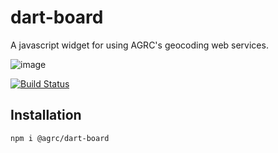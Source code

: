# dart-board

A javascript widget for using AGRC's geocoding web services.

![image](https://user-images.githubusercontent.com/325813/71851913-d3819780-3094-11ea-965a-84ea6eab4ad5.png)

[![Build Status](https://travis-ci.com/agrc-widgets/dart-board.svg?branch=master)](https://travis-ci.com/agrc-widgets/dart-board)

## Installation

```
npm i @agrc/dart-board
```
